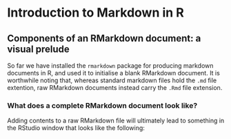 # Introduction to Markdown in R

## Components of an RMarkdown document: a visual prelude
So far we have installed the `rmarkdown` package for producing markdown documents in R, and used it to initialise a blank RMarkdown document. It is worthwhile noting that, whereas standard markdown files hold the `.md` file extention, raw RMarkdown documents instead carry the `.Rmd` file extension. 

### What does a complete RMarkdown document look like?
Adding contents to a raw RMarkdown file will ultimately lead to something in the RStudio window that looks like the following:

